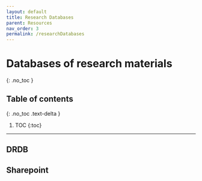 ```yaml
---
layout: default
title: Research Databases
parent: Resources
nav_order: 3
permalink: /researchDatabases
---
```


# Databases of research materials
{: .no_toc }

## Table of contents
{: .no_toc .text-delta }

1. TOC
{:toc}

---

## DRDB
## Sharepoint
